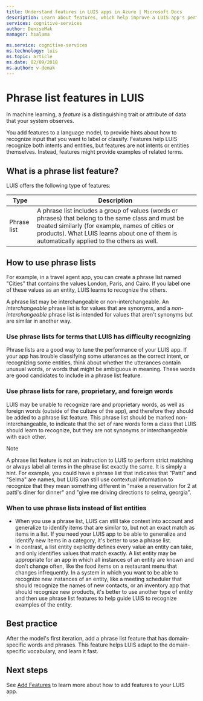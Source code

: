 ```yaml
---
title: Understand features in LUIS apps in Azure | Microsoft Docs
description: Learn about features, which help improve a LUIS app's performance. Features include phrase lists and patterns for recognizing regular expressions.
services: cognitive-services
author: DeniseMak
manager: hsalama

ms.service: cognitive-services
ms.technology: luis
ms.topic: article
ms.date: 02/09/2018
ms.author: v-demak
---
```

# Phrase list features in LUIS

In machine learning, a *feature* is a distinguishing trait or attribute of data that your system observes. 

You add features to a language model, to provide hints about how to recognize input that you want to label or classify. Features help LUIS recognize both intents and entities, but features are not intents or entities themselves. Instead, features might provide examples of related terms.  

## What is a phrase list feature?

LUIS offers the following type of features:


| Type          | Description           |
| ------------- |-----------------------|
| Phrase list      | A phrase list includes a group of values (words or phrases) that belong to the same class and must be treated similarly (for example, names of cities or products). What LUIS learns about one of them is automatically applied to the others as well.|


## How to use phrase lists
For example, in a travel agent app, you can create a phrase list named "Cities" that contains the values London, Paris, and Cairo. If you label one of these values as an entity, LUIS learns to recognize the others. 

A phrase list may be interchangeable or non-interchangeable. An *interchangeable* phrase list is for values that are synonyms, and a *non-interchangeable* phrase list is intended for values that aren't synonyms but are similar in another way. 

### Use phrase lists for terms that LUIS has difficulty recognizing
Phrase lists are a good way to tune the performance of your LUIS app. If your app has trouble classifying some utterances as the correct intent, or recognizing some entities, think about whether the utterances contain unusual words, or words that might be ambiguous in meaning. These words are good candidates to include in a phrase list feature.

### Use phrase lists for rare, proprietary, and foreign words
LUIS may be unable to recognize rare and proprietary words, as well as foreign words (outside of the culture of the app), and therefore they should be added to a phrase list feature. 
This phrase list should be marked non-interchangeable, to indicate that the set of rare words form a class that LUIS should learn to recognize, but they are not synonyms or interchangeable with each other.

> [!NOTE] 
> A phrase list feature is not an instruction to LUIS to perform strict matching or always label all terms in the phrase list exactly the same. It is simply a hint. For example, you could have a phrase list that indicates that "Patti" and "Selma" are names, but LUIS can still use contextual information to recognize that they mean something different in "make a reservation for 2 at patti's diner for dinner" and "give me driving directions to selma, georgia". 

### When to use phrase lists instead of list entities

 * When you use a phrase list, LUIS can still take context into account and generalize to identify items that are similar to, but not an exact match as items in a list. If you need your LUIS app to be able to generalize and identify new items in a category, it's better to use a phrase list.
 * In contrast, a list entity explicitly defines every value an entity can take, and only identifies values that match exactly. A list entity may be appropriate for an app in which all instances of an entity are known and don't change often, like the food items on a restaurant menu that changes infrequently. In a system in which you want to be able to recognize new instances of an entity, like a meeting scheduler that should recognize the names of new contacts, or an inventory app that should recognize new products, it's better to use another type of entity and then use phrase list features to help guide LUIS to recognize examples of the entity.


## Best practice
After the model's first iteration, add a phrase list feature that has domain-specific words and phrases. This feature helps LUIS adapt to the domain-specific vocabulary, and learn it fast.

## Next steps

See [Add Features](Add-Features.md) to learn more about how to add features to your LUIS app.